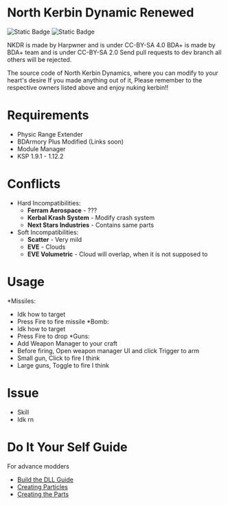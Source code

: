 # North Kerbin Dynamic Renewed
![Static Badge](https://img.shields.io/badge/License-CC_4.0_BY_SA-green)
![Static Badge](https://img.shields.io/badge/Build-Passing-brightgreen)



NKDR is made by Harpwner and is under CC-BY-SA 4.0
BDA+ is made by BDA+ team and is under CC-BY-SA 2.0
Send pull requests to dev branch all others will be rejected.  

The source code of North Kerbin Dynamics, where you can modify to your heart's desire
If you made anything out of it, Please remember to the respective owners listed above and enjoy nuking kerbin!!

# Requirements
* Physic Range Extender
* BDArmory Plus Modified (Links soon)
* Module Manager
* KSP 1.9.1 - 1.12.2
# Conflicts
* Hard Incompatibilities:
  * **Ferram Aerospace** - ???
  * **Kerbal Krash System** - Modify crash system
  * **Next Stars Industries** - Contains same parts
* Soft Incompatibilities:
  * **Scatter** - Very mild 
  * **EVE** - Clouds 
  * **EVE Volumetric** - Cloud will overlap, when it is not supposed to
# Usage
*Missiles:
  * Idk how to target
  * Press Fire to fire missile
*Bomb:
  * Idk how to target
  * Press Fire to drop
*Guns:
  * Add Weapon Manager to your craft
  * Before firing, Open weapon manager UI and click Trigger to arm
  * Small gun, Click to fire I think
  * Large guns, Toggle to fire I think
# Issue
  * Skill
  * Idk rn
# Do It Your Self Guide
For advance modders
* [Build the DLL Guide](https://github.com/dogevspenguin/NKDR/blob/master/BDA%20Modified/Guide.md)
* [Creating Particles](https://github.com/dogevspenguin/NKDR/blob/master/Particle%20guide.md)
* [Creating the Parts](https://pages.github.com/)


